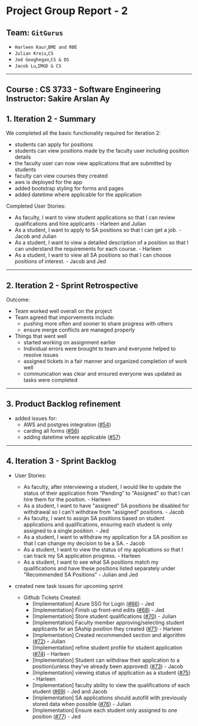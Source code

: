 
# Project Group Report - 2
## Team: `GitGurus`
* `Harleen Kaur`,`BME and RBE`
* `Julian Kreis`,`CS`
* `Jed Geoghegan`,`CS & DS`
* `Jacob Lu`,`IMGD & CS`
---
**Course** : CS 3733 - Software Engineering
**Instructor**: Sakire Arslan Ay
----
## 1. Iteration 2 - Summary

We completed all the basic functionality required for iteration 2: 
* students can apply for positions 
* students can view positions made by the faculty user including position details 
* the faculty user can now view applications that are submitted by students
* faculty can view courses they created 
* aws is deployed for the app
* added bootstrap styling for forms and pages 
* added datetime where applicable for the application 

Completed User Stories:
* As faculty, I want to view student applications so that I can review qualifications and hire applicants - Harleen and Julian
* As a student, I want to apply to SA positions so that I can get a job. - Jacob and Julian 
* As a student, I want to view a detailed description of a position so that I can understand the requirements for each course. - Harleen
* As a student, I want to view all SA positions so that I can choose positions of interest. - Jacob and Jed 


----
## 2. Iteration 2 - Sprint Retrospective

Outcome: 
* Team worked well overall on the project 
* Team agreed that imporvements include:
    * pushing more often and sooner to share progress with others 
    * ensure merge conflicts are managed properly 
* Things that went well 
    * started working on assignment earlier 
    * Individual errors were brought to team and everyone helped to resolve issues 
    * assigned tickets in a fair manner and organized completion of work well  
    * communication was clear and ensured everyone was updated as tasks were completed 

----
## 3. Product Backlog refinement

* added issues for:
    * AWS and postgres integration ([#54](https://github.com/WPI-CS3733-2024B/termproject-gitgurus/issues/54))
    * carding all forms ([#56](https://github.com/WPI-CS3733-2024B/termproject-gitgurus/issues/56))
    * adding datetime where applicable ([#57](https://github.com/WPI-CS3733-2024B/termproject-gitgurus/issues/57))

----
## 4. Iteration 3 - Sprint Backlog

* User Stories:
    * As faculty, after interviewing a student, I would like to update the status of their application from “Pending” to "Assigned" so that I can hire them for the position. - Harleen 
    * As a student, I want to have "assigned" SA positions be disabled for withdrawal so I can't withdraw from "assigned" positions. - Jacob
    * As faculty, I want to assign SA positions based on student applications and qualifications, ensuring each student is only assigned to a single position. - Jed
    * As a student, I want to withdraw my application for a SA position so that I can change my decision to be a SA. - Jacob
    * As a student, I want to view the status of my applications so that I can track my SA application progress. - Harleen 
    * As a student, I want to see what SA positions match my qualifications and have these positions listed separately under "Recommended SA Positions" - Julian and Jed

* created new task issues for upcoming sprint 
    * Github Tickets Created:
        * [Implementation] Azure SSO for Login ([#66](https://github.com/WPI-CS3733-2024B/termproject-gitgurus/issues/66)) - Jed
        * [Implementation] Finish up front-end edits ([#68](https://github.com/WPI-CS3733-2024B/termproject-gitgurus/issues/68)) - Jed 
        * [Implementation] Store student qualifications ([#70](https://github.com/WPI-CS3733-2024B/termproject-gitgurus/issues/70)) - Julian
        * [Implementation] Faculty member approving/selecting student applicants for an SAship position they created ([#71](https://github.com/WPI-CS3733-2024B/termproject-gitgurus/issues/71)) - Harleen
        * [Implementation] Created recommended section and algorithm ([#72](https://github.com/WPI-CS3733-2024B/termproject-gitgurus/issues/72)) - Julian
        * [Implementation] refine student profile for student application ([#74](https://github.com/WPI-CS3733-2024B/termproject-gitgurus/issues/74)) - Harleen
        * [Implementation] Student can withdraw their application to a position(unless they've already been approved) ([#73](https://github.com/WPI-CS3733-2024B/termproject-gitgurus/issues/73)) - Jacob
        * [Implementation] viewing status of application as a student ([#75](https://github.com/WPI-CS3733-2024B/termproject-gitgurus/issues/75)) - Harleen
        * [Implementation] faculty ability to view the qualifications of each student ([#69](https://github.com/WPI-CS3733-2024B/termproject-gitgurus/issues/69)) - Jed and Jacob
        * [Implementation] SA applications should autofill with previously stored data when possible ([#76](https://github.com/WPI-CS3733-2024B/termproject-gitgurus/issues/76)) - Julian
        * [Implementation] Ensure each student only assigned to one position ([#77](https://github.com/WPI-CS3733-2024B/termproject-gitgurus/issues/77)) - Jed
